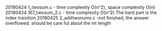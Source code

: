 20180424 1_twosum.c - time complexity O(n^2), space complexity O(n)
20180424 167_twosum_2.c - time complexity O(n^2) The hard part is the index traisition
20180425 2_addtwonums.c -not finished, the answer overflowed. should be care ful about the int length 
